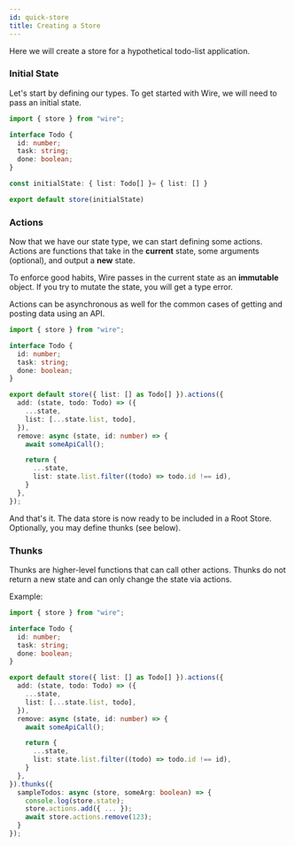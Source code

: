 ```yaml
---
id: quick-store
title: Creating a Store
---
```


Here we will create a store for a hypothetical todo-list application.

### Initial State

Let's start by defining our types. To get started with Wire, we will need to pass an initial state.

```ts
import { store } from "wire";

interface Todo {
  id: number;
  task: string;
  done: boolean;
}

const initialState: { list: Todo[] }= { list: [] }

export default store(initialState)
```

### Actions

Now that we have our state type, we can start defining some actions. Actions are functions that take in the **current** state, some arguments (optional), and output a **new** state.

To enforce good habits, Wire passes in the current state as an **immutable** object. If you try to mutate the state, you will get a type error.

Actions can be asynchronous as well for the common cases of getting and posting data using an API.

```ts
import { store } from "wire";

interface Todo {
  id: number;
  task: string;
  done: boolean;
}

export default store({ list: [] as Todo[] }).actions({
  add: (state, todo: Todo) => ({
    ...state,
    list: [...state.list, todo],
  }),
  remove: async (state, id: number) => {
    await someApiCall();

    return {
      ...state,
      list: state.list.filter((todo) => todo.id !== id),
    }
  },
});
```

And that's it. The data store is now ready to be included in a Root Store. Optionally, you may define thunks (see below).


### Thunks

Thunks are higher-level functions that can call other actions. Thunks do not return a new state and can only change the state via actions.

Example:

```ts
import { store } from "wire";

interface Todo {
  id: number;
  task: string;
  done: boolean;
}

export default store({ list: [] as Todo[] }).actions({
  add: (state, todo: Todo) => ({
    ...state,
    list: [...state.list, todo],
  }),
  remove: async (state, id: number) => {
    await someApiCall();

    return {
      ...state,
      list: state.list.filter((todo) => todo.id !== id),
    }
  },
}).thunks({
  sampleTodos: async (store, someArg: boolean) => {
    console.log(store.state);
    store.actions.add({ ... });
    await store.actions.remove(123);
  }
});
```
